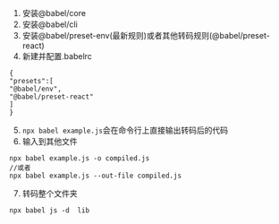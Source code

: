 1. 安装@babel/core
2. 安装@babel/cli
3. 安装@babel/preset-env(最新规则)或者其他转码规则(@babel/preset-react)
4. 新建并配置.babelrc

```
{
"presets":[
"@babel/env",
"@babel/preset-react"
]
}
```

5. `npx babel example.js`会在命令行上直接输出转码后的代码
6. 输入到其他文件

```
npx babel example.js -o compiled.js
//或者
npx babel example.js --out-file compiled.js
```

7. 转码整个文件夹

```
npx babel js -d  lib
```




